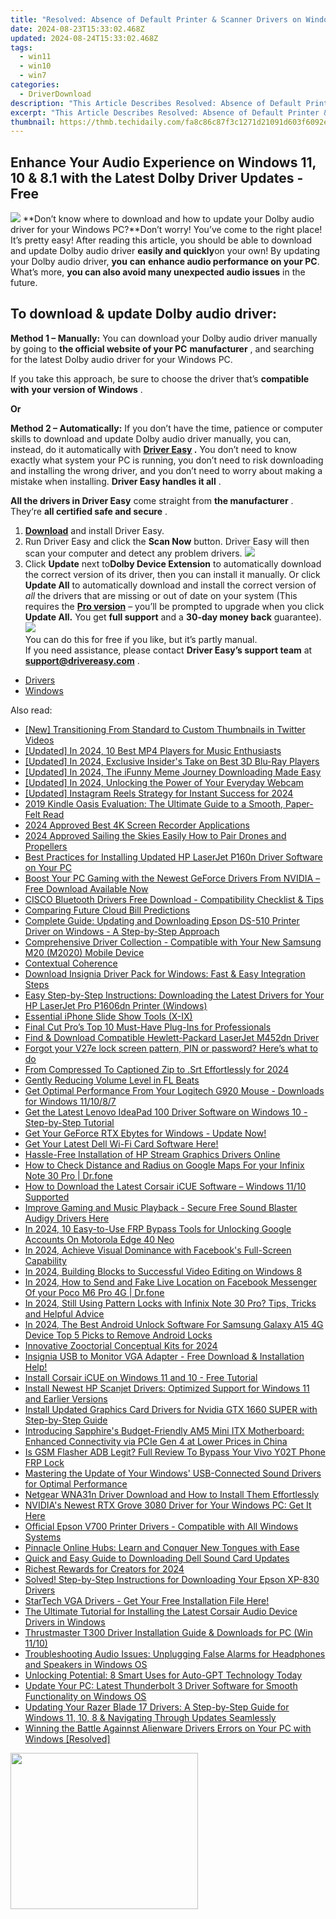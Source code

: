 ```yaml
---
title: "Resolved: Absence of Default Printer & Scanner Drivers on Windows 10 Systems"
date: 2024-08-23T15:33:02.468Z
updated: 2024-08-24T15:33:02.468Z
tags:
  - win11
  - win10
  - win7
categories:
  - DriverDownload
description: "This Article Describes Resolved: Absence of Default Printer & Scanner Drivers on Windows 10 Systems"
excerpt: "This Article Describes Resolved: Absence of Default Printer & Scanner Drivers on Windows 10 Systems"
thumbnail: https://thmb.techidaily.com/fa8c86c87f3c1271d21091d603f6092e646d5c6b0bc9d94d28fa82fd16469a26.jpg
---
```


## Enhance Your Audio Experience on Windows 11, 10 & 8.1 with the Latest Dolby Driver Updates - Free

![](https://images.drivereasy.com/wp-content/uploads/2019/01/snap000424-300x186.png)   **Don’t know where to download and how to update your Dolby audio driver for your Windows PC?**Don’t worry! You’ve come to the right place! It’s pretty easy! After reading this article, you should be able to download and update Dolby audio driver **easily and quickly**on your own! By updating your Dolby audio driver, **you**  **can**  **enhance audio performance on your PC**. What’s more, **you can also avoid many unexpected audio issues**  in the future.

## **To download & update Dolby audio driver:**

**Method 1 – Manually:**  You can download your Dolby audio driver manually by going to **the official website of your PC** **manufacturer**  , and searching for the latest Dolby audio driver for your Windows PC.

 If you take this approach, be sure to choose the driver that’s **compatible with** **your version of Windows** .

**Or**

**Method 2 – Automatically:**   If you don’t have the time, patience or computer skills to download and update Dolby audio driver manually, you can, instead, do it automatically with **[Driver Easy](https://tools.techidaily.com/drivereasy/download/) .**  You don’t need to know exactly what system your PC is running, you don’t need to risk downloading and installing the wrong driver, and you don’t need to worry about making a mistake when installing. **Driver Easy handles it all** .

**All the drivers in Driver Easy** come straight from **the manufacturer** . They‘re **all certified safe and secure** .

1. **[Download](https://tools.techidaily.com/drivereasy/download/)**  and install Driver Easy.
2. Run Driver Easy and click the **Scan Now**  button. Driver Easy will then scan your computer and detect any problem drivers. ![](https://images.drivereasy.com/wp-content/uploads/2019/01/snap000425.png)
3. Click **Update**  next to**Dolby Device Extension** to automatically download the correct version of its driver, then you can install it manually. Or click **Update All**  to automatically download and install the correct version of _all_  the drivers that are missing or out of date on your system (This requires the **[Pro version](https://tools.techidaily.com/drivereasy/download/)**  – you’ll be prompted to upgrade when you click **Update All.** You get **full support**  and a **30-day money back**  guarantee).  
![](https://images.drivereasy.com/wp-content/uploads/2019/01/snap000426.png)  
 You can do this for free if you like, but it’s partly manual.  
 If you need assistance, please contact **Driver Easy’s support team** at [**support@drivereasy.com**](https://tools.techidaily.com/drivereasy/download/) .

* [Drivers](https://tools.techidaily.com/drivereasy/download/)
* [Windows](https://tools.techidaily.com/drivereasy/download/)

<ins class="adsbygoogle"
     style="display:block"
     data-ad-format="autorelaxed"
     data-ad-client="ca-pub-7571918770474297"
     data-ad-slot="1223367746"></ins>



<ins class="adsbygoogle"
     style="display:block"
     data-ad-client="ca-pub-7571918770474297"
     data-ad-slot="8358498916"
     data-ad-format="auto"
     data-full-width-responsive="true"></ins>

<span class="atpl-alsoreadstyle">Also read:</span>
<div><ul>
<li><a href="https://twitter-videos.techidaily.com/new-transitioning-from-standard-to-custom-thumbnails-in-twitter-videos/"><u>[New] Transitioning From Standard to Custom Thumbnails in Twitter Videos</u></a></li>
<li><a href="https://fox-blue.techidaily.com/updated-in-2024-10-best-mp4-players-for-music-enthusiasts/"><u>[Updated] In 2024, 10 Best MP4 Players for Music Enthusiasts</u></a></li>
<li><a href="https://fox-glue.techidaily.com/updated-in-2024-exclusive-insiders-take-on-best-3d-blu-ray-players/"><u>[Updated] In 2024, Exclusive Insider's Take on Best 3D Blu-Ray Players</u></a></li>
<li><a href="https://fox-cloud.techidaily.com/updated-in-2024-the-ifunny-meme-journey-downloading-made-easy/"><u>[Updated] In 2024, The iFunny Meme Journey  Downloading Made Easy</u></a></li>
<li><a href="https://on-screen-recording.techidaily.com/updated-in-2024-unlocking-the-power-of-your-everyday-webcam/"><u>[Updated] In 2024, Unlocking the Power of Your Everyday Webcam</u></a></li>
<li><a href="https://instagram-videos.techidaily.com/updated-instagram-reels-strategy-for-instant-success-for-2024/"><u>[Updated] Instagram Reels Strategy for Instant Success for 2024</u></a></li>
<li><a href="https://buynow-marvelous.techidaily.com/2019-kindle-oasis-evaluation-the-ultimate-guide-to-a-smooth-paper-felt-read/"><u>2019 Kindle Oasis Evaluation: The Ultimate Guide to a Smooth, Paper-Felt Read</u></a></li>
<li><a href="https://video-capture.techidaily.com/2024-approved-best-4k-screen-recorder-applications/"><u>2024 Approved  Best 4K Screen Recorder Applications</u></a></li>
<li><a href="https://fox-hovers.techidaily.com/2024-approved-sailing-the-skies-easily-how-to-pair-drones-and-propellers/"><u>2024 Approved  Sailing the Skies Easily  How to Pair Drones and Propellers</u></a></li>
<li><a href="https://win-dash.techidaily.com/best-practices-for-installing-updated-hp-laserjet-p160n-driver-software-on-your-pc/"><u>Best Practices for Installing Updated HP LaserJet P160n Driver Software on Your PC</u></a></li>
<li><a href="https://win-dash.techidaily.com/boost-your-pc-gaming-with-the-newest-geforce-drivers-from-nvidia-free-download-available-now/"><u>Boost Your PC Gaming with the Newest GeForce Drivers From NVIDIA – Free Download Available Now</u></a></li>
<li><a href="https://win-dash.techidaily.com/cisco-bluetooth-drivers-free-download-compatibility-checklist-and-tips/"><u>CISCO Bluetooth Drivers Free Download - Compatibility Checklist & Tips</u></a></li>
<li><a href="https://vp-tips.techidaily.com/comparing-future-cloud-bill-predictions/"><u>Comparing Future Cloud Bill Predictions</u></a></li>
<li><a href="https://win-dash.techidaily.com/complete-guide-updating-and-downloading-epson-ds-510-printer-driver-on-windows-a-step-by-step-approach/"><u>Complete Guide: Updating and Downloading Epson DS-510 Printer Driver on Windows - A Step-by-Step Approach</u></a></li>
<li><a href="https://win-dash.techidaily.com/comprehensive-driver-collection-compatible-with-your-new-samsung-m20-m2020-mobile-device/"><u>Comprehensive Driver Collection - Compatible with Your New Samsung M20 (M2020) Mobile Device</u></a></li>
<li><a href="https://win-dash.techidaily.com/contextual-coherence/"><u>Contextual Coherence</u></a></li>
<li><a href="https://win-dash.techidaily.com/download-insignia-driver-pack-for-windows-fast-and-easy-integration-steps/"><u>Download Insignia Driver Pack for Windows: Fast & Easy Integration Steps</u></a></li>
<li><a href="https://win-dash.techidaily.com/easy-step-by-step-instructions-downloading-the-latest-drivers-for-your-hp-laserjet-pro-p1606dn-printer-windows/"><u>Easy Step-by-Step Instructions: Downloading the Latest Drivers for Your HP LaserJet Pro P1606dn Printer (Windows)</u></a></li>
<li><a href="https://article-helps.techidaily.com/essential-iphone-slide-show-tools-x-ix/"><u>Essential iPhone Slide Show Tools (X-IX)</u></a></li>
<li><a href="https://extra-resources.techidaily.com/final-cut-pros-top-10-must-have-plug-ins-for-professionals/"><u>Final Cut Pro’s Top 10 Must-Have Plug-Ins for Professionals</u></a></li>
<li><a href="https://win-dash.techidaily.com/find-and-download-compatible-hewlett-packard-laserjet-m452dn-driver/"><u>Find & Download Compatible Hewlett-Packard LaserJet M452dn Driver</u></a></li>
<li><a href="https://phone-solutions.techidaily.com/forgot-your-v27e-lock-screen-pattern-pin-or-password-here-s-what-to-do-by-drfone-android-unlock-android-unlock/"><u>Forgot your V27e lock screen pattern, PIN or password? Here’s what to do</u></a></li>
<li><a href="https://fox-boxes.techidaily.com/from-compressed-to-captioned-zip-to-srt-effortlessly-for-2024/"><u>From Compressed To Captioned  Zip to .Srt Effortlessly for 2024</u></a></li>
<li><a href="https://extra-resources.techidaily.com/gently-reducing-volume-level-in-fl-beats/"><u>Gently Reducing Volume Level in FL Beats</u></a></li>
<li><a href="https://win-dash.techidaily.com/get-optimal-performance-from-your-logitech-g920-mouse-downloads-for-windows-111087/"><u>Get Optimal Performance From Your Logitech G920 Mouse - Downloads for Windows 11/10/8/7</u></a></li>
<li><a href="https://win-dash.techidaily.com/get-the-latest-lenovo-ideapad-100-driver-software-on-windows-10-step-by-step-tutorial/"><u>Get the Latest Lenovo IdeaPad 100 Driver Software on Windows 10 - Step-by-Step Tutorial</u></a></li>
<li><a href="https://win-dash.techidaily.com/get-your-geforce-rtx-ebytes-for-windows-update-now/"><u>Get Your GeForce RTX Ebytes for Windows - Update Now!</u></a></li>
<li><a href="https://win-dash.techidaily.com/1722970060857-get-your-latest-dell-wi-fi-card-software-here/"><u>Get Your Latest Dell Wi-Fi Card Software Here!</u></a></li>
<li><a href="https://win-dash.techidaily.com/hassle-free-installation-of-hp-stream-graphics-drivers-online/"><u>Hassle-Free Installation of HP Stream Graphics Drivers Online</u></a></li>
<li><a href="https://android-location-track.techidaily.com/how-to-check-distance-and-radius-on-google-maps-for-your-infinix-note-30-pro-drfone-by-drfone-virtual-android/"><u>How to Check Distance and Radius on Google Maps For your Infinix Note 30 Pro | Dr.fone</u></a></li>
<li><a href="https://win-dash.techidaily.com/how-to-download-the-latest-corsair-icue-software-windows-1110-supported/"><u>How to Download the Latest Corsair iCUE Software – Windows 11/10 Supported</u></a></li>
<li><a href="https://win-dash.techidaily.com/1722970884024-improve-gaming-and-music-playback-secure-free-sound-blaster-audigy-drivers-here/"><u>Improve Gaming and Music Playback - Secure Free Sound Blaster Audigy Drivers Here</u></a></li>
<li><a href="https://easy-unlock-android.techidaily.com/in-2024-10-easy-to-use-frp-bypass-tools-for-unlocking-google-accounts-on-motorola-edge-40-neo-by-drfone-android/"><u>In 2024, 10 Easy-to-Use FRP Bypass Tools for Unlocking Google Accounts On Motorola Edge 40 Neo</u></a></li>
<li><a href="https://facebook-clips.techidaily.com/in-2024-achieve-visual-dominance-with-facebooks-full-screen-capability/"><u>In 2024, Achieve Visual Dominance with Facebook's Full-Screen Capability</u></a></li>
<li><a href="https://extra-tips.techidaily.com/in-2024-building-blocks-to-successful-video-editing-on-windows-8/"><u>In 2024, Building Blocks to Successful Video Editing on Windows 8</u></a></li>
<li><a href="https://location-social.techidaily.com/in-2024-how-to-send-and-fake-live-location-on-facebook-messenger-of-your-poco-m6-pro-4g-drfone-by-drfone-virtual-android/"><u>In 2024, How to Send and Fake Live Location on Facebook Messenger Of your Poco M6 Pro 4G | Dr.fone</u></a></li>
<li><a href="https://unlock-android.techidaily.com/in-2024-still-using-pattern-locks-with-infinix-note-30-pro-tips-tricks-and-helpful-advice-by-drfone-android/"><u>In 2024, Still Using Pattern Locks with Infinix Note 30 Pro? Tips, Tricks and Helpful Advice</u></a></li>
<li><a href="https://sim-unlock.techidaily.com/in-2024-the-best-android-unlock-software-for-samsung-galaxy-a15-4g-device-top-5-picks-to-remove-android-locks-by-drfone-android/"><u>In 2024, The Best Android Unlock Software For Samsung Galaxy A15 4G Device Top 5 Picks to Remove Android Locks</u></a></li>
<li><a href="https://extra-guidance.techidaily.com/innovative-zooctorial-conceptual-kits-for-2024/"><u>Innovative Zooctorial Conceptual Kits for 2024</u></a></li>
<li><a href="https://win-dash.techidaily.com/1722967256450-insignia-usb-to-monitor-vga-adapter-free-download-and-installation-help/"><u>Insignia USB to Monitor VGA Adapter - Free Download & Installation Help!</u></a></li>
<li><a href="https://win-dash.techidaily.com/install-corsair-icue-on-windows-11-and-10-free-tutorial/"><u>Install Corsair iCUE on Windows 11 and 10 - Free Tutorial</u></a></li>
<li><a href="https://win-dash.techidaily.com/install-newest-hp-scanjet-drivers-optimized-support-for-windows-11-and-earlier-versions/"><u>Install Newest HP Scanjet Drivers: Optimized Support for Windows 11 and Earlier Versions</u></a></li>
<li><a href="https://win-dash.techidaily.com/install-updated-graphics-card-drivers-for-nvidia-gtx-1660-super-with-step-by-step-guide/"><u>Install Updated Graphics Card Drivers for Nvidia GTX 1660 SUPER with Step-by-Step Guide</u></a></li>
<li><a href="https://hardware-help.techidaily.com/introducing-sapphires-budget-friendly-am5-mini-itx-motherboard-enhanced-connectivity-via-pcie-gen-4-at-lower-prices-in-china/"><u>Introducing Sapphire's Budget-Friendly AM5 Mini ITX Motherboard: Enhanced Connectivity via PCIe Gen 4 at Lower Prices in China</u></a></li>
<li><a href="https://bypass-frp.techidaily.com/is-gsm-flasher-adb-legit-full-review-to-bypass-your-vivo-y02t-phone-frp-lock-by-drfone-android/"><u>Is GSM Flasher ADB Legit? Full Review To Bypass Your Vivo Y02T Phone FRP Lock</u></a></li>
<li><a href="https://win-dash.techidaily.com/mastering-the-update-of-your-windows-usb-connected-sound-drivers-for-optimal-performance/"><u>Mastering the Update of Your Windows' USB-Connected Sound Drivers for Optimal Performance</u></a></li>
<li><a href="https://win-dash.techidaily.com/netgear-wna31n-driver-download-and-how-to-install-them-effortlessly/"><u>Netgear WNA31n Driver Download and How to Install Them Effortlessly</u></a></li>
<li><a href="https://win-dash.techidaily.com/nvidias-newest-rtx-grove-3080-driver-for-your-windows-pc-get-it-here/"><u>NVIDIA's Newest RTX Grove 3080 Driver for Your Windows PC: Get It Here</u></a></li>
<li><a href="https://win-dash.techidaily.com/official-epson-v700-printer-drivers-compatible-with-all-windows-systems/"><u>Official Epson V700 Printer Drivers - Compatible with All Windows Systems</u></a></li>
<li><a href="https://mondly-stories.techidaily.com/1719580256637-pinnacle-online-hubs-learn-and-conquer-new-tongues-with-ease/"><u>Pinnacle Online Hubs: Learn and Conquer New Tongues with Ease</u></a></li>
<li><a href="https://win-dash.techidaily.com/quick-and-easy-guide-to-downloading-dell-sound-card-updates/"><u>Quick and Easy Guide to Downloading Dell Sound Card Updates</u></a></li>
<li><a href="https://facebook-video-share.techidaily.com/richest-rewards-for-creators-for-2024/"><u>Richest Rewards for Creators for 2024</u></a></li>
<li><a href="https://win-dash.techidaily.com/solved-step-by-step-instructions-for-downloading-your-epson-xp-830-drivers/"><u>Solved! Step-by-Step Instructions for Downloading Your Epson XP-830 Drivers</u></a></li>
<li><a href="https://win-dash.techidaily.com/1722967580251-startech-vga-drivers-get-your-free-installation-file-here/"><u>StarTech VGA Drivers - Get Your Free Installation File Here!</u></a></li>
<li><a href="https://win-dash.techidaily.com/the-ultimate-tutorial-for-installing-the-latest-corsair-audio-device-drivers-in-windows/"><u>The Ultimate Tutorial for Installing the Latest Corsair Audio Device Drivers in Windows</u></a></li>
<li><a href="https://win-dash.techidaily.com/thrustmaster-t300-driver-installation-guide-and-downloads-for-pc-win-1110/"><u>Thrustmaster T300 Driver Installation Guide & Downloads for PC (Win 11/10)</u></a></li>
<li><a href="https://sound-issues.techidaily.com/troubleshooting-audio-issues-unplugging-false-alarms-for-headphones-and-speakers-in-windows-os/"><u>Troubleshooting Audio Issues: Unplugging False Alarms for Headphones and Speakers in Windows OS</u></a></li>
<li><a href="https://tech-hub.techidaily.com/unlocking-potential-8-smart-uses-for-auto-gpt-technology-today/"><u>Unlocking Potential: 8 Smart Uses for Auto-GPT Technology Today</u></a></li>
<li><a href="https://win-dash.techidaily.com/update-your-pc-latest-thunderbolt-3-driver-software-for-smooth-functionality-on-windows-os/"><u>Update Your PC: Latest Thunderbolt 3 Driver Software for Smooth Functionality on Windows OS</u></a></li>
<li><a href="https://win-dash.techidaily.com/1722977983631-updating-your-razer-blade-17-drivers-a-step-by-step-guide-for-windows-11-10-8-and-navigating-through-updates-seamlessly/"><u>Updating Your Razer Blade 17 Drivers: A Step-by-Step Guide for Windows 11, 10, 8 & Navigating Through Updates Seamlessly</u></a></li>
<li><a href="https://win-dash.techidaily.com/winning-the-battle-againnst-alienware-drivers-errors-on-your-pc-with-windows-resolved/"><u>Winning the Battle Againnst Alienware Drivers Errors on Your PC with Windows [Resolved]</u></a></li>
</ul></div>

<!-- affiliate ads begin -->
<a href="https://modlily.sjv.io/c/5597632/2072819/17059" target="_top" id="2072819"><img src="//a.impactradius-go.com/display-ad/17059-2072819" border="0" alt="" width="300" height="250"/></a><img height="0" width="0" src="https://imp.pxf.io/i/5597632/2072819/17059" style="position:absolute;visibility:hidden;" border="0" />
<!-- affiliate ads end -->